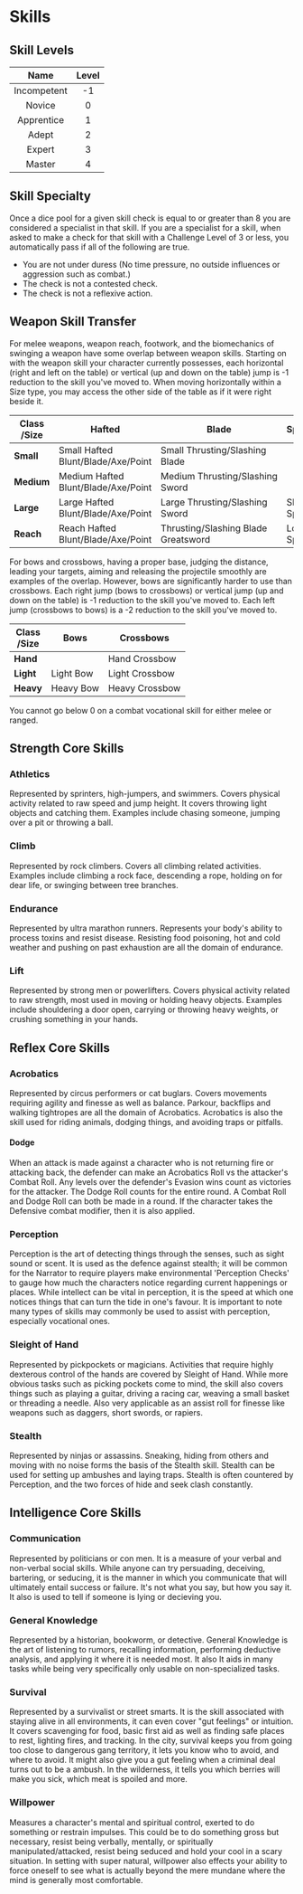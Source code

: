 # Skills

## Skill Levels

|    Name    | Level |
| :---------: | :---: |
| Incompetent |  -1  |
|   Novice   |   0   |
| Apprentice |   1   |
|    Adept    |   2   |
|   Expert   |   3   |
|   Master   |   4   |

## Skill Specialty

Once a dice pool for a given skill check is equal to or greater than 8 you are considered a specialist in that skill. If you are a specialist for a skill, when asked to make a check for that skill with a Challenge Level of 3 or less, you automatically pass if all of the following are true.

- You are not under duress (No time pressure, no outside influences or aggression such as combat.)
- The check is not a contested check.
- The check is not a reflexive action.

## Weapon Skill Transfer

For melee weapons, weapon reach, footwork, and the biomechanics of swinging a weapon have some overlap between weapon skills. Starting on with the weapon skill your character currently possesses, each horizontal (right and left on the table) or vertical (up and down on the table) jump is -1 reduction to the skill you've moved to. When moving horizontally within a Size type, you may access the other side of the table as if it were right beside it. 

| Class<br />/Size | Hafted                               | Blade                               | Spear       |
| ---------------- | ------------------------------------ | ----------------------------------- | ----------- |
| **Small**  | Small Hafted Blunt/Blade/Axe/Point   | Small Thrusting/Slashing Blade      |             |
| **Medium** | Medium Hafted Blunt/Blade/Axe/Point | Medium Thrusting/Slashing Sword    |             |
| **Large**  | Large Hafted Blunt/Blade/Axe/Point  | Large Thrusting/Slashing Sword     | Short Spear |
| **Reach**  | Reach Hafted Blunt/Blade/Axe/Point  | Thrusting/Slashing Blade Greatsword | Long Spear  |

For bows and crossbows, having a proper base, judging the distance, leading your targets,  aiming and releasing the projectile smoothly are examples of the overlap. However, bows are significantly harder to use than crossbows. Each right jump (bows to crossbows) or vertical jump (up and down on the table) is -1 reduction to the skill you've moved to. Each left jump (crossbows to bows) is a -2 reduction to the skill you've moved to.

| Class<br />/Size | Bows      | Crossbows      |
| ---------------- | --------- | -------------- |
| **Hand**   |           | Hand Crossbow  |
| **Light**  | Light Bow | Light Crossbow |
| **Heavy**  | Heavy Bow | Heavy Crossbow |

You cannot go below 0 on a combat vocational skill for either melee or ranged.

## Strength Core Skills

### Athletics

Represented by sprinters, high-jumpers, and swimmers. Covers physical activity related to raw speed and jump height. It covers throwing light objects and catching them. Examples include chasing someone, jumping over a pit or throwing a ball.

### Climb

Represented by rock climbers. Covers all climbing related activities. Examples include climbing a rock face, descending a rope, holding on for dear life, or swinging between tree branches.

### Endurance

Represented by ultra marathon runners. Represents your body's ability to process toxins and resist disease. Resisting food poisoning, hot and cold weather and pushing on past exhaustion are all the domain of endurance.

### Lift

Represented by strong men or powerlifters. Covers physical activity related to raw strength, most used in moving or holding heavy objects. Examples include shouldering a door open, carrying or throwing heavy weights, or crushing something in your hands.

## Reflex Core Skills

### Acrobatics

Represented by circus performers or cat buglars. Covers movements requiring agility and finesse as well as balance. Parkour, backflips and walking tightropes are all the domain of Acrobatics. Acrobatics is also the skill used for riding animals, dodging things, and avoiding traps or pitfalls.

#### Dodge

When an attack is made against a character who is not returning fire or attacking back, the defender can make an Acrobatics Roll vs the attacker's Combat Roll. Any levels over the defender's Evasion wins count as victories for the attacker. The Dodge Roll counts for the entire round. A Combat Roll and Dodge Roll can both be made in a round. If the character takes the Defensive combat modifier, then it is also applied.

### Perception

Perception is the art of detecting things through the senses, such as sight sound or scent. It is used as the defence against stealth; it will be common for the Narrator to require players make environmental 'Perception Checks' to gauge how much the characters notice regarding current happenings or places. While intellect can be vital in perception, it is the speed at which one notices things that can turn the tide in one's favour. It is important to note many types of skills may commonly be used to assist with perception, especially vocational ones.

### Sleight of Hand

Represented by pickpockets or magicians. Activities that require highly dexterous control of the hands are covered by Sleight of Hand. While more obvious tasks such as picking pockets come to mind, the skill also covers things such as playing a guitar, driving a racing car, weaving a small basket or threading a needle. Also very applicable as an assist roll for finesse like weapons such as daggers, short swords, or rapiers.

### Stealth

Represented by ninjas or assassins. Sneaking, hiding from others and moving with no noise forms the basis of the Stealth skill. Stealth can be used for setting up ambushes and laying traps. Stealth is often countered by Perception, and the two forces of hide and seek clash constantly.

## Intelligence Core Skills

### Communication

Represented by politicians or con men. It is a measure of your verbal and non-verbal social skills. While anyone can try persuading, deceiving, bartering, or seducing, it is the manner in which you communicate that will ultimately entail success or failure. It's not what you say, but how you say it. It also is used to tell if someone is lying or decieving you.

### General Knowledge

Represented by a historian, bookworm, or detective. General Knowledge is the art of listening to rumors, recalling information, performing deductive analysis, and applying it where it is needed most. It also It aids in many tasks while being very specifically only usable on non-specialized tasks.

### Survival

Represented by a survivalist or street smarts. It is the skill associated with staying alive in all environments, it can even cover "gut feelings" or intuition. It covers scavenging for food, basic first aid as well as finding safe places to rest, lighting fires, and tracking. In the city, survival keeps you from going too close to dangerous gang territory, it lets you know who to avoid, and where to avoid. It might also give you a gut feeling when a criminal deal turns out to be a ambush. In the wilderness, it tells you which berries will make you sick, which meat is spoiled and more.

### Willpower

Measures a character's mental and spiritual control, exerted to do something or restrain impulses. This could be to do something gross but necessary, resist being verbally, mentally, or spiritually manipulated/attacked, resist being seduced and hold your cool in a scary situation. In setting with super natural, willpower also effects your ability to force oneself to see what is actually beyond the mere mundane where the mind is generally most comfortable.
